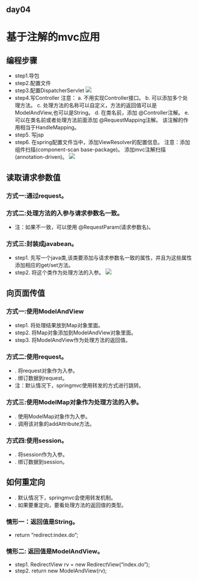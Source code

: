 ## day04
# 基于注解的mvc应用
## 编程步骤
- step1.导包
- step2.配置文件
- step3.配置DispatcherServlet
![](https://github.com/lu666666/notebooks/blob/master/notes/09/4/dispatcher.png)
- step4.写Controller
注意： a. 不用实现Controller接口。
b. 可以添加多个处理方法。
c. 处理方法的名称可以自定义，方法的返回值可以是 ModelAndView,也可以是String。
d. 在类名前，添加 @Controller注解。
e. 可以在类名前或者处理方法前面添加 @RequestMapping注解。 该注解的作用相当于HandleMapping。
- step5. 写jsp
- step6. 在spring配置文件当中，添加ViewResolver的配置信息。
注意：添加组件扫描(component-scan base-package)。 添加mvc注解扫描(annotation-driven)。
![](https://github.com/lu666666/notebooks/blob/master/notes/09/4/annmvc.png)
## 读取请求参数值
### 方式一:通过request。
### 方式二:处理方法的入参与请求参数名一致。
- 注：如果不一致，可以使用 @RequestParam(请求参数名)。
### 方式三:封装成javabean。
- step1. 先写一个java类,该类要添加与请求参数名一致的属性，并且为这些属性添加相应的get/set方法。
- step2. 将这个类作为处理方法的入参。
![](https://github.com/lu666666/notebooks/blob/master/notes/09/4/user.png)
## 向页面传值
### 方式一:使用ModelAndView
- step1. 将处理结果放到Map对象里面。
- step2. 将Map对象添加到ModelAndView对象里面。
- step3. 将ModelAndView作为处理方法的返回值。
### 方式二:使用request。
- . 将request对象作为入参。
- . 绑订数据到request。
- 注：默认情况下，springmvc使用转发的方式进行跳转。
### 方式三:使用ModelMap对象作为处理方法的入参。
- . 使用ModelMap对象作为入参。
- . 调用该对象的addAttribute方法。
### 方式四:使用session。
- . 将session作为入参。
- . 绑订数据到session。
## 如何重定向
- . 默认情况下，springmvc会使用转发机制。
- . 如果要重定向，要看处理方法的返回值的类型。
### 情形一：返回值是String。
- return “redirect:index.do”;
### 情形二: 返回值是ModelAndView。
- step1. RedirectView rv = new RedirectView(“index.do”);
- step2. return new ModelAndView(rv);
